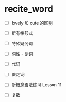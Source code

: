 # recite_word

- [ ] lovely 和 cute 的区别

- [ ] 所有格形式

- [ ] 特殊疑问词

- [ ] 词性 - 副词

- [ ] 代词

- [ ] 限定词

- [ ] 新概念语法练习 Lesson 11

- [ ] 复数
